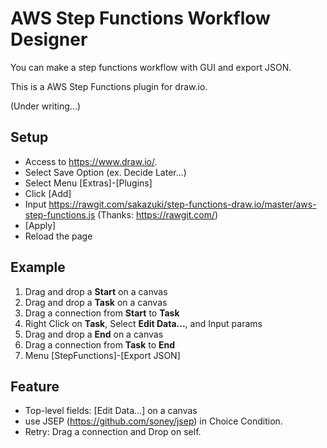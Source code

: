# AWS Step Functions Workflow Designer

 You can make a step functions workflow with GUI and export JSON.
 
 This is a AWS Step Functions plugin for draw.io.

(Under writing...)

## Setup
- Access to https://www.draw.io/.
- Select Save Option (ex. Decide Later...)
- Select Menu [Extras]-[Plugins]
- Click [Add]
- Input https://rawgit.com/sakazuki/step-functions-draw.io/master/aws-step-functions.js
  (Thanks: https://rawgit.com/)
- [Apply]
- Reload the page

## Example
1. Drag and drop a **Start** on a canvas
1. Drag and drop a **Task** on a canvas
1. Drag a connection from **Start** to **Task**
1. Right Click on **Task**, Select **Edit Data...**, and Input params
1. Drag and drop a **End** on a canvas
1. Drag a connection from **Task** to **End**
1. Menu [StepFunctions]-[Export JSON]

## Feature
- Top-level fields: [Edit Data...] on a canvas
- use JSEP (https://github.com/soney/jsep) in Choice Condition.
- Retry: Drag a connection and Drop on self.




